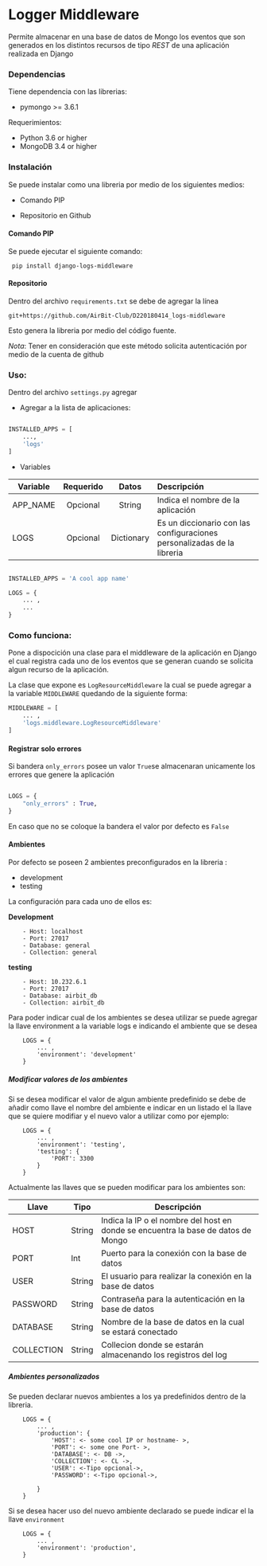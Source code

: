 Logger Middleware
=========================

Permite almacenar en una base de datos de Mongo los eventos que son generados 
en los distintos recursos de tipo _REST_ de una aplicación realizada en Django


### Dependencias

Tiene dependencia con las librerias:
- pymongo >= 3.6.1

Requerimientos:

- Python 3.6 or higher
- MongoDB 3.4 or higher

### Instalación

Se puede instalar como una libreria por medio de los siguientes medios:

- Comando PIP

- Repositorio en Github

#### Comando PIP

Se puede ejecutar el siguiente comando:

```
 pip install django-logs-middleware  
```

#### Repositorio

Dentro del archivo `requirements.txt` se debe de agregar la línea

```
git+https://github.com/AirBit-Club/D220180414_logs-middleware
```

Esto genera la libreria por medio del código fuente. 

_Nota_:
Tener en consideración que este método solicita autenticación por medio de la cuenta de github


### Uso:


Dentro del archivo `settings.py` agregar

- Agregar a la lista de aplicaciones:

```python

INSTALLED_APPS = [
    ...,
    'logs'
]

```

- Variables

 
| Variable | Requerido | Datos | Descripción |
| -----| :---------: | :-----: | :----------- |
| APP_NAME | Opcional | String | Indica el nombre de la aplicación|
| LOGS | Opcional | Dictionary | Es un diccionario con las configuraciones personalizadas de la libreria|


```python

INSTALLED_APPS = 'A cool app name'

LOGS = {
    ... ,
    ...
}

```

### Como funciona:

Pone a dispocición una clase para el middleware de la aplicación en Django el cual registra cada uno de los eventos
que se generan cuando se solicita algun recurso de la aplicación.

La clase que expone es `LogResourceMiddleware` la cual se puede  agregar a la variable `MIDDLEWARE` quedando
de la siguiente forma:

```python
MIDDLEWARE = [
    ... ,
    'logs.middleware.LogResourceMiddleware'
]

```

#### Registrar solo errores

Si bandera `only_errors` posee un valor `True`se almacenaran unicamente los errores que genere la aplicación


```python

LOGS = {
    "only_errors" : True,
}

```

En caso que no se coloque la bandera el valor por defecto es `False`


#### Ambientes

Por defecto se poseen 2 ambientes preconfigurados en la libreria :
- development
- testing

La configuración para cada uno de ellos es:

**Development**
```
    - Host: localhost
    - Port: 27017
    - Database: general
    - Collection: general
```

**testing**
```
    - Host: 10.232.6.1
    - Port: 27017
    - Database: airbit_db
    - Collection: airbit_db
```

Para poder indicar cual de los ambientes se desea utilizar se puede agregar  la llave  environment a la variable logs e indicando el ambiente que se desea

```
    LOGS = {
        ... ,
        'environment': 'development'
    }

```

##### Modificar valores de los ambientes

Si se desea modificar el valor de algun ambiente predefinido se debe de añadir como llave el nombre del ambiente
e indicar en un listado el la llave que se quiere modifiar y el nuevo valor a utilizar como por ejemplo:

```
    LOGS = {
        ... ,
        'environment': 'testing',
        'testing': {
            'PORT': 3300
        }
    }

```

Actualmente las llaves que se pueden modificar para los ambientes son:

|Llave|Tipo|Descripción|
|-----|----|-----------|
|HOST|String|Indica la IP o el nombre del host en donde se encuentra la base de datos de Mongo|
|PORT|Int| Puerto para la conexión con la base de datos|
|USER|String| El usuario para realizar la conexión en la base de datos|
|PASSWORD|String| Contraseña para la autenticación en la base de  datos|
|DATABASE|String| Nombre de la base de datos en la cual se estará conectado|
|COLLECTION|String|Collecion donde se estarán almacenando los registros del log|


##### Ambientes personalizados

Se pueden declarar nuevos ambientes a los ya predefinidos dentro de la libreria.

```
    LOGS = {
        ... ,
        'production': {
            'HOST': <- some cool IP or hostname- >,
            'PORT': <- some one Port- >,
            'DATABASE': <- DB ->,
            'COLLECTION': <- CL ->,
            'USER': <-Tipo opcional->,
            'PASSWORD': <-Tipo opcional->,

        }
    }

```

Si se desea hacer uso del nuevo ambiente declarado se puede indicar el la llave `environment`

```
    LOGS = {
        ... ,
        'environment': 'production',
    }
``` 